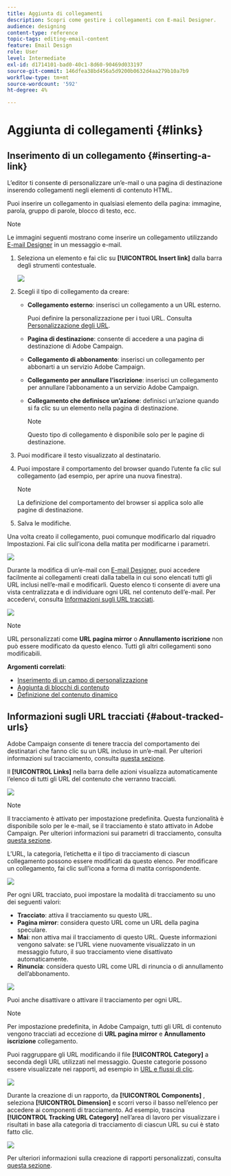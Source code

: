 ```yaml
---
title: Aggiunta di collegamenti
description: Scopri come gestire i collegamenti con E-mail Designer.
audience: designing
content-type: reference
topic-tags: editing-email-content
feature: Email Design
role: User
level: Intermediate
exl-id: d1714101-bad0-40c1-8d60-90469d033197
source-git-commit: 146dfea38bd456a5d9200b0632d4aa279b10a7b9
workflow-type: tm+mt
source-wordcount: '592'
ht-degree: 4%

---
```


# Aggiunta di collegamenti {#links}

## Inserimento di un collegamento {#inserting-a-link}

L’editor ti consente di personalizzare un’e-mail o una pagina di destinazione inserendo collegamenti negli elementi di contenuto HTML.

Puoi inserire un collegamento in qualsiasi elemento della pagina: immagine, parola, gruppo di parole, blocco di testo, ecc.

>[!NOTE]
>
>Le immagini seguenti mostrano come inserire un collegamento utilizzando [E-mail Designer](../../designing/using/designing-content-in-adobe-campaign.md) in un messaggio e-mail.

1. Seleziona un elemento e fai clic su **[!UICONTROL Insert link]** dalla barra degli strumenti contestuale.

   ![](assets/des_insert_link.png)

1. Scegli il tipo di collegamento da creare:

   * **Collegamento esterno**: inserisci un collegamento a un URL esterno.

     Puoi definire la personalizzazione per i tuoi URL. Consulta [Personalizzazione degli URL](personalization.md#personalizing-urls).

   * **Pagina di destinazione**: consente di accedere a una pagina di destinazione di Adobe Campaign.
   * **Collegamento di abbonamento**: inserisci un collegamento per abbonarti a un servizio Adobe Campaign.
   * **Collegamento per annullare l’iscrizione**: inserisci un collegamento per annullare l’abbonamento a un servizio Adobe Campaign.
   * **Collegamento che definisce un’azione**: definisci un’azione quando si fa clic su un elemento nella pagina di destinazione.

     >[!NOTE]
     >
     >Questo tipo di collegamento è disponibile solo per le pagine di destinazione.

1. Puoi modificare il testo visualizzato al destinatario.
1. Puoi impostare il comportamento del browser quando l’utente fa clic sul collegamento (ad esempio, per aprire una nuova finestra).

   >[!NOTE]
   >
   >La definizione del comportamento del browser si applica solo alle pagine di destinazione.

1. Salva le modifiche.

Una volta creato il collegamento, puoi comunque modificarlo dal riquadro Impostazioni. Fai clic sull’icona della matita per modificarne i parametri.

![](assets/des_link_edit.png)

Durante la modifica di un’e-mail con [E-mail Designer](../../designing/using/designing-content-in-adobe-campaign.md), puoi accedere facilmente ai collegamenti creati dalla tabella in cui sono elencati tutti gli URL inclusi nell’e-mail e modificarli. Questo elenco ti consente di avere una vista centralizzata e di individuare ogni URL nel contenuto dell’e-mail. Per accedervi, consulta [Informazioni sugli URL tracciati](#about-tracked-urls).

![](assets/des_link_list.png)

>[!NOTE]
>
>URL personalizzati come **URL pagina mirror** o **Annullamento iscrizione** non può essere modificato da questo elenco. Tutti gli altri collegamenti sono modificabili.

**Argomenti correlati**:

* [Inserimento di un campo di personalizzazione](../../designing/using/personalization.md#inserting-a-personalization-field)
* [Aggiunta di blocchi di contenuto](../../designing/using/personalization.md#adding-a-content-block)
* [Definizione del contenuto dinamico](../../designing/using/personalization.md#defining-dynamic-content-in-an-email)

## Informazioni sugli URL tracciati {#about-tracked-urls}

Adobe Campaign consente di tenere traccia del comportamento dei destinatari che fanno clic su un URL incluso in un’e-mail. Per ulteriori informazioni sul tracciamento, consulta [questa sezione](../../sending/using/tracking-messages.md#about-tracking).

Il **[!UICONTROL Links]** nella barra delle azioni visualizza automaticamente l’elenco di tutti gli URL del contenuto che verranno tracciati.

![](assets/des_links.png)

>[!NOTE]
>
>Il tracciamento è attivato per impostazione predefinita. Questa funzionalità è disponibile solo per le e-mail, se il tracciamento è stato attivato in Adobe Campaign. Per ulteriori informazioni sui parametri di tracciamento, consulta [questa sezione](../../administration/using/configuring-email-channel.md#tracking-parameters).

L’URL, la categoria, l’etichetta e il tipo di tracciamento di ciascun collegamento possono essere modificati da questo elenco. Per modificare un collegamento, fai clic sull’icona a forma di matita corrispondente.

![](assets/des_links_tracking.png)

Per ogni URL tracciato, puoi impostare la modalità di tracciamento su uno dei seguenti valori:

* **Tracciato**: attiva il tracciamento su questo URL.
* **Pagina mirror**: considera questo URL come un URL della pagina speculare.
* **Mai**: non attiva mai il tracciamento di questo URL. Queste informazioni vengono salvate: se l’URL viene nuovamente visualizzato in un messaggio futuro, il suo tracciamento viene disattivato automaticamente.
* **Rinuncia**: considera questo URL come URL di rinuncia o di annullamento dell’abbonamento.

![](assets/des_link_tracking_type.png)

Puoi anche disattivare o attivare il tracciamento per ogni URL.

>[!NOTE]
>
>Per impostazione predefinita, in Adobe Campaign, tutti gli URL di contenuto vengono tracciati ad eccezione di **URL pagina mirror** e **Annullamento iscrizione** collegamento.

Puoi raggruppare gli URL modificando il file **[!UICONTROL Category]** a seconda degli URL utilizzati nel messaggio. Queste categorie possono essere visualizzate nei rapporti, ad esempio in [URL e flussi di clic](../../reporting/using/urls-and-click-streams.md).

![](assets/des_link_tracking_category.png)

Durante la creazione di un rapporto, da **[!UICONTROL Components]** , seleziona **[!UICONTROL Dimension]** e scorri verso il basso nell’elenco per accedere ai componenti di tracciamento. Ad esempio, trascina **[!UICONTROL Tracking URL Category]** nell’area di lavoro per visualizzare i risultati in base alla categoria di tracciamento di ciascun URL su cui è stato fatto clic.

![](assets/des_link_tracking_report.png)

Per ulteriori informazioni sulla creazione di rapporti personalizzati, consulta [questa sezione](../../reporting/using/about-dynamic-reports.md).
